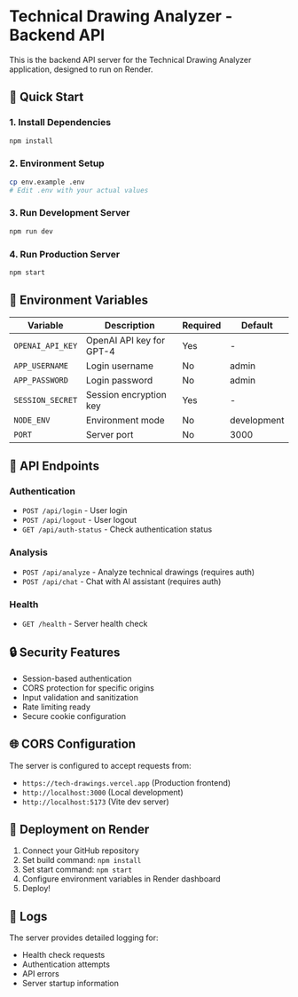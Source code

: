 # Technical Drawing Analyzer - Backend API

This is the backend API server for the Technical Drawing Analyzer application, designed to run on Render.

## 🚀 Quick Start

### 1. Install Dependencies
```bash
npm install
```

### 2. Environment Setup
```bash
cp env.example .env
# Edit .env with your actual values
```

### 3. Run Development Server
```bash
npm run dev
```

### 4. Run Production Server
```bash
npm start
```

## 🔧 Environment Variables

| Variable | Description | Required | Default |
|----------|-------------|----------|---------|
| `OPENAI_API_KEY` | OpenAI API key for GPT-4 | Yes | - |
| `APP_USERNAME` | Login username | No | admin |
| `APP_PASSWORD` | Login password | No | admin |
| `SESSION_SECRET` | Session encryption key | Yes | - |
| `NODE_ENV` | Environment mode | No | development |
| `PORT` | Server port | No | 3000 |

## 📡 API Endpoints

### Authentication
- `POST /api/login` - User login
- `POST /api/logout` - User logout
- `GET /api/auth-status` - Check authentication status

### Analysis
- `POST /api/analyze` - Analyze technical drawings (requires auth)
- `POST /api/chat` - Chat with AI assistant (requires auth)

### Health
- `GET /health` - Server health check

## 🔒 Security Features

- Session-based authentication
- CORS protection for specific origins
- Input validation and sanitization
- Rate limiting ready
- Secure cookie configuration

## 🌐 CORS Configuration

The server is configured to accept requests from:
- `https://tech-drawings.vercel.app` (Production frontend)
- `http://localhost:3000` (Local development)
- `http://localhost:5173` (Vite dev server)

## 🚀 Deployment on Render

1. Connect your GitHub repository
2. Set build command: `npm install`
3. Set start command: `npm start`
4. Configure environment variables in Render dashboard
5. Deploy!

## 📝 Logs

The server provides detailed logging for:
- Health check requests
- Authentication attempts
- API errors
- Server startup information
